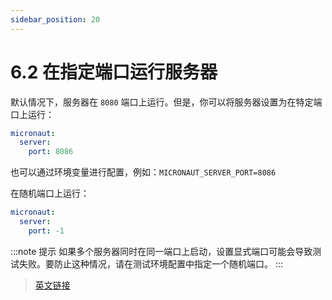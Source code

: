 ```yaml
---
sidebar_position: 20
---
```


# 6.2 在指定端口运行服务器

默认情况下，服务器在 `8080` 端口上运行。但是，你可以将服务器设置为在特定端口上运行：

```yaml
micronaut:
  server:
    port: 8086
```

也可以通过环境变量进行配置，例如：`MICRONAUT_SERVER_PORT=8086`

在随机端口上运行：

```yaml
micronaut:
  server:
    port: -1
```

:::note 提示
如果多个服务器同时在同一端口上启动，设置显式端口可能会导致测试失败。要防止这种情况，请在测试环境配置中指定一个随机端口。
:::


> [英文链接](https://docs.micronaut.io/3.8.4/guide/index.html#runningSpecificPort)
